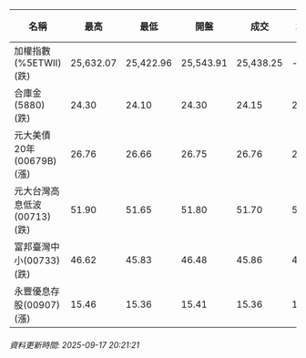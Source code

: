 | 名稱 | 最高 | 最低 | 開盤 | 成交 | 均價 | 成交金額(億) | 昨收 | 漲跌幅 | 漲跌 | 總量 | 昨量 | 振幅 |
| -------- | -------- | -------- | -------- |-------- | -------- | -------- |-------- |-------- |-------- | -------- | -------- |-------- |
|加權指數(%5ETWII) (跌)|25,632.07|25,422.96|25,543.91|25,438.25|-|4,290.47|25,629.64|0.75%|191.39|7,787,098|0|0.82%|
|合庫金(5880) (跌)|24.30|24.10|24.30|24.15|24.21|1.44|24.30|0.62%|0.15|5,953|8,669|0.82%|
|元大美債20年(00679B) (漲)|26.76|26.66|26.75|26.76|26.71|16.66|26.74|0.07%|0.02|62,370|32,633|0.37%|
|元大台灣高息低波(00713) (跌)|51.90|51.65|51.80|51.70|51.73|4.49|51.80|0.19%|0.10|8,686|7,424|0.48%|
|富邦臺灣中小(00733) (跌)|46.62|45.83|46.48|45.86|46.08|0.258|46.39|1.14%|0.53|560|979|1.70%|
|永豐優息存股(00907) (漲)|15.46|15.36|15.41|15.36|15.40|0.122|15.35|0.07%|0.01|794|593|0.65%|
###### 資料更新時間: 2025-09-17 20:21:21